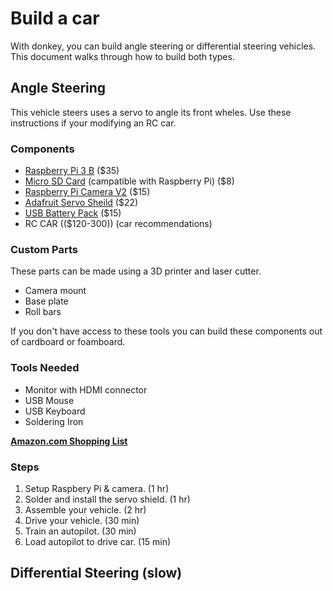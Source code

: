 # Build a car

With donkey, you can build angle steering or differential steering vehicles. This document walks through how to build both types.


## Angle Steering
This vehicle steers uses a servo to angle its front wheles. Use these instructions if your modifying an RC car. 

### Components
* [Raspberry Pi 3 B](https://www.raspberrypi.org/products/raspberry-pi-3-model-b/) ($35)
* [Micro SD Card](https://www.sandisk.com/home/memory-cards/microsd-cards/extreme-microsd) (campatible with Raspberry Pi) ($8)
* [Raspberry Pi Camera V2](https://www.raspberrypi.org/products/camera-module-v2/) ($15)
* [Adafruit Servo Sheild](https://www.adafruit.com/product/1411) ($22)
* [USB Battery Pack](https://www.anker.com/products/A1263011) ($15)
* RC CAR (($120-300)) (car recommendations)

### Custom Parts
These parts can be made using a 3D printer and laser cutter.
* Camera mount
* Base plate
* Roll bars 

If you don't have access to these tools you can build these components out of cardboard or foamboard. 


### Tools Needed
* Monitor with HDMI connector
* USB Mouse
* USB Keyboard
* Soldering Iron 

**[Amazon.com Shopping List](https://www.amazon.com/gp/registry/giftlist/6XBNF1EGH97Q/ref=nav_wishlist_lists_4)** 


### Steps
1. Setup Raspbery Pi & camera. (1 hr)
2. Solder and install the servo shield. (1 hr) 
3. Assemble your vehicle. (2 hr)
4. Drive your vehicle.  (30 min)
5. Train an autopilot.  (30 min)
6. Load autopilot to drive car.  (15 min)




## Differential Steering (slow)